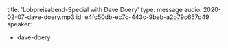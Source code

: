 title: 'Lobpreisabend-Special with Dave Doery'
type: message
audio: 2020-02-07-dave-doery.mp3
id: e4fc50db-ec7c-443c-9beb-a2b79c657d49
speaker:
  - dave-doery
